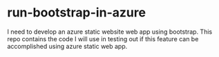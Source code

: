 # run-bootstrap-in-azure
I need to develop an azure static website web app using bootstrap. This repo contains the code I will use in testing out if this feature can be accomplished using azure static web app.

